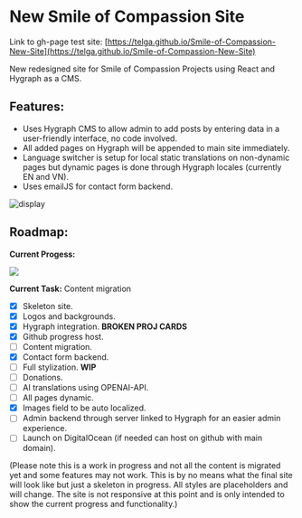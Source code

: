 # New Smile of Compassion Site
Link to gh-page test site: [https://telga.github.io/Smile-of-Compassion-New-Site](https://telga.github.io/Smile-of-Compassion-New-Site)

New redesigned site for Smile of Compassion Projects using React and Hygraph as a CMS.

## Features:
- Uses Hygraph CMS to allow admin to add posts by entering data in a user-friendly interface, no code involved.
- All added pages on Hygraph will be appended to main site immediately.
- Language switcher is setup for local static translations on non-dynamic pages but dynamic pages is done through Hygraph locales (currently EN and VN).
- Uses emailJS for contact form backend.

![display](https://github.com/user-attachments/assets/dcfd6e81-df09-4fcb-86d9-40171d5ec08a)


## Roadmap:

**Current Progess:**

![](https://geps.dev/progress/40)



**Current Task:** Content migration

- [x] Skeleton site.
- [x] Logos and backgrounds.
- [x] Hygraph integration. **BROKEN PROJ CARDS**
- [x] Github progress host.
- [ ] Content migration.
- [x] Contact form backend.
- [ ] Full stylization. **WIP**
- [ ] Donations.
- [ ] AI translations using OPENAI-API.
- [ ] All pages dynamic.
- [x] Images field to be auto localized.
- [ ] Admin backend through server linked to Hygraph for an easier admin experience.
- [ ] Launch on DigitalOcean (if needed can host on github with main domain).

(Please note this is a work in progress and not all the content is migrated yet and some features may not work. This is by no means what the final site will look like but just a skeleton in progress. All styles are placeholders and will change. The site is not responsive at this point and is only intended to show the current progress and functionality.)
